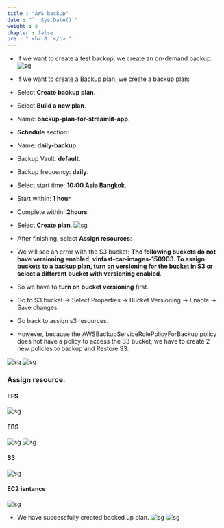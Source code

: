 ```yaml
---
title : "AWS backup"
date : "`r Sys.Date()`"
weight : 8
chapter : false
pre : " <b> 8. </b> "
---
```


* If we want to create a test backup, we create an on-demand backup.
![sg](/workshop-aws-card-clash-4/images/8.backup/8.10.png)
* If we want to create a Backup plan, we create a backup plan:
* Select **Create backup plan**.
* Select **Build a new plan**.
* Name: **backup-plan-for-streamlit-app**.
* **Schedule** section:
* Name: **daily-backup**.
* Backup Vault: **default**.
* Backup frequency: **daily**.
* Select start time: **10:00 Asia Bangkok**.
* Start within: **1 hour**
* Complete within: **2hours**
* Select **Create plan**.
![sg](/workshop-aws-card-clash-4/images/8.backup/8.9.png)
* After finishing, select **Assign resources**:
* We will see an error with the S3 bucket: **The following buckets do not have versioning enabled: vinfast-car-images-150903. To assign buckets to a backup plan, turn on versioning for the bucket in S3 or select a different bucket with versioning enabled**.

* So we have to **turn on bucket versioning** first.

* Go to S3 bucket -> Select Properties -> Bucket Versioning -> Enable -> Save changes.

* Go back to assign s3 resources.

* However, because the AWSBackupServiceRolePolicyForBackup policy does not have a policy to access the S3 bucket, we have to create 2 new policies to backup and Restore S3.

![sg](/workshop-aws-card-clash-4/images/8.backup/8.2.png) ![sg](/workshop-aws-card-clash-4/images/8.backup/8.11.png) 
### Assign resource: 
#### EFS 
![sg](/workshop-aws-card-clash-4/images/8.backup/8.7.png) 
#### EBS 
![sg](/workshop-aws-card-clash-4/images/8.backup/8.6.png) 
![sg](/workshop-aws-card-clash-4/images/8.backup/8.5.png) 
#### S3 
![sg](/workshop-aws-card-clash-4/images/8.backup/8.8.png) 
#### EC2 isntance 
![sg](/workshop-aws-card-clash-4/images/8.backup/8.4.png) 
* We have successfully created backed up plan.
![sg](/workshop-aws-card-clash-4/images/8.backup/8.3.png) 
![sg](/workshop-aws-card-clash-4/images/8.backup/8.12.png)